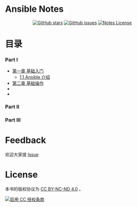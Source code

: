 # Ansible Notes

<p align="center">
  <a href="https://github.com/erdong/ansible-notes/stargazers"><img alt="GitHub stars" src="https://img.shields.io/github/stars/erdong/ansible-notes.svg?style=popout"></a>
  <a href="https://github.com/erdong/asnible-notes/issues"><img alt="GitHub issues" src="https://img.shields.io/github/issues/erdong/ansible-notes.svg?style=popout"></a>
  <a href="https://creativecommons.org/licenses/by-nc-nd/4.0/deed.en"><img alt="Notes License" src="https://img.shields.io/badge/License-CC%20BY--NC--ND%204.0-lightgrey.svg?style=popout"></a>
</p>

# 目录

### Part Ⅰ

* [第一章 基础入门](ch01/README.md)
    * [1.1 Ansible 介绍](ch01/1.1-ansible-introduce.md)
* [第二章 基础操作](ch02/README.md)
* []()
* []()

### Part ⅠⅠ


### Part ⅠⅠⅠ


# Feedback

欢迎大家提 [Issue](https://github.com/erdong/ansible-notes/issues) 


# License

本书的版权协议为 [CC BY-NC-ND 4.0](https://creativecommons.org/licenses/by-nc-nd/4.0/deed.en) 。

<a rel="license" href="https://creativecommons.org/licenses/by-nc-nd/4.0/deed.zh" target="_blank"><img alt="启用 CC 授权条款" style="border-width:0" src="https://licensebuttons.net/l/by-nc-nd/4.0/88x31.png" /></a>
